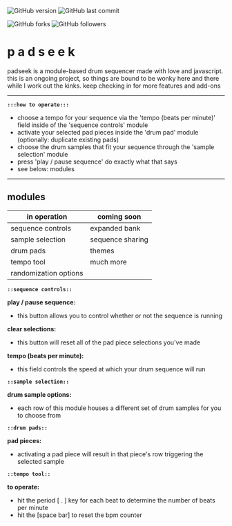 
![GitHub version](https://img.shields.io/badge/version-alpha-red.svg) ![GitHub last commit](https://img.shields.io/github/last-commit/AaronChapman/padseek.svg)

![GitHub forks](https://img.shields.io/github/forks/AaronChapman/padseek.svg?style=social&label=Fork) ![GitHub followers](https://img.shields.io/github/followers/AaronChapman.svg?style=social&label=Follow)

# p a d s e e k

padseek is a module-based drum sequencer made with love and javascript. this is an ongoing project, so things are bound to be wonky here and there while I work out the kinks. keep checking in for more features and add-ons

---

**`:::how to operate:::`**

- choose a tempo for your sequence via the 'tempo (beats per minute)' field inside of the 'sequence controls' module
- activate your selected pad pieces inside the 'drum pad' module (optionally: duplicate existing pads)
- choose the drum samples that fit your sequence through the 'sample selection' module
- press 'play / pause sequence' do exactly what that says
- see below: modules

---

## modules

| in operation | coming soon |
| ------------ | ------------ |
| sequence controls | expanded bank |
| sample selection | sequence sharing |
| drum pads | themes |
| tempo tool | much more |
| randomization options |

**`::sequence controls::`**


**play / pause sequence:**
- this button allows you to control whether or not the sequence is running

**clear selections:**
- this button will reset all of the pad piece selections you've made

**tempo (beats per minute):**
- this field controls the speed at which your drum sequence will run


**`::sample selection::`**

**drum sample options:**
- each row of this module houses a different set of drum samples for you to choose from


**`::drum pads::`**

**pad pieces:**
- activating a pad piece will result in that piece's row triggering the selected sample


**`::tempo tool::`**

**to operate:**
- hit the period [ . ] key for each beat to determine the number of beats per minute
- hit the [space bar] to reset the bpm counter